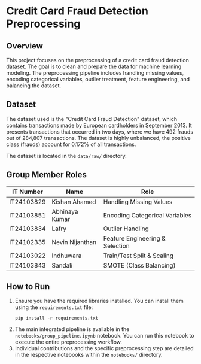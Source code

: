 # Credit Card Fraud Detection Preprocessing

## Overview

This project focuses on the preprocessing of a credit card fraud detection dataset. The goal is to clean and prepare the data for machine learning modeling. The preprocessing pipeline includes handling missing values, encoding categorical variables, outlier treatment, feature engineering, and balancing the dataset.

## Dataset

The dataset used is the "Credit Card Fraud Detection" dataset, which contains transactions made by European cardholders in September 2013. It presents transactions that occurred in two days, where we have 492 frauds out of 284,807 transactions. The dataset is highly unbalanced, the positive class (frauds) account for 0.172% of all transactions.

The dataset is located in the `data/raw/` directory.

## Group Member Roles

| IT Number    | Name             | Role                               |
|--------------|------------------|------------------------------------|
| IT24103829   | Kishan Ahamed    | Handling Missing Values            |
| IT24103851   | Abhinaya Kumar   | Encoding Categorical Variables     |
| IT24103834   | Lafry            | Outlier Handling                   |
| IT24102335   | Nevin Nijanthan  | Feature Engineering & Selection    |
| IT24103022   | Indhuwara        | Train/Test Split & Scaling         |
| IT24103843   | Sandali          | SMOTE (Class Balancing)            |

## How to Run

1.  Ensure you have the required libraries installed. You can install them using the `requirements.txt` file:
    ```
    pip install -r requirements.txt
    ```
2.  The main integrated pipeline is available in the `notebooks/group_pipeline.ipynb` notebook. You can run this notebook to execute the entire preprocessing workflow.
3.  Individual contributions and the specific preprocessing step are detailed in the respective notebooks within the `notebooks/` directory.

